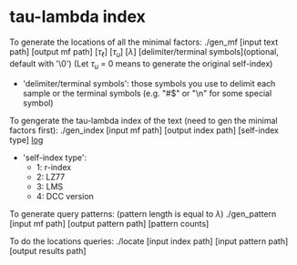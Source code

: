 # tau-lambda index

To generate the locations of all the minimal factors:
./gen_mf [input text path] [output mf path] [$\tau_\ell$] [$\tau_u$] [$\lambda$] [delimiter/terminal symbols](optional, default with '\0')
(Let $\tau_u$ = 0 means to generate the original self-index)
+ 'delimiter/terminal symbols': those symbols you use to delimit each sample or the terminal symbols (e.g. "#$" or "\\n" for some special symbol)

To gengerate the tau-lambda index of the text (need to gen the minimal factors first):
./gen_index [input mf path] [output index path] [self-index type] [log](optional)
+ 'self-index type':
    - 1: r-index
    - 2: LZ77
    - 3: LMS
    - 4: DCC version

To generate query patterns: (pattern length is equal to $\lambda$)
./gen_pattern [input mf path] [output pattern path] [pattern counts]

To do the locations queries:
./locate [input index path] [input pattern path] [output results path]